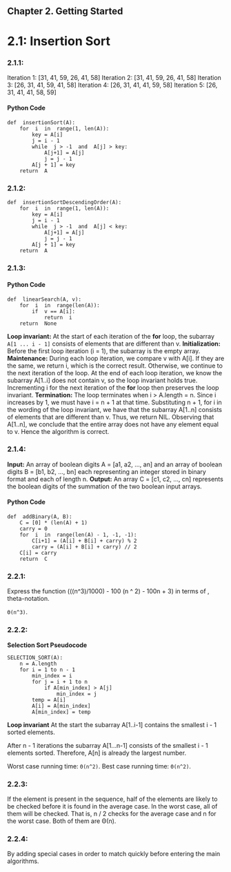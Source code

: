 
## Chapter 2. Getting Started
# 2.1: Insertion Sort
### 2.1.1:
Iteration 1: [31, 41, 59, 26, 41, 58]
Iteration 2: [31, 41, 59, 26, 41, 58]
Iteration 3: [26, 31, 41, 59, 41, 58]
Iteration 4: [26, 31, 41, 41, 59, 58]
Iteration 5: [26, 31, 41, 41, 58, 59]
#### Python Code
    def  insertionSort(A):
	    for  i  in  range(1, len(A)):
		    key = A[i]
		    j = i - 1
		    while  j > -1  and  A[j] > key:
			    A[j+1] = A[j]
			    j = j - 1
		    A[j + 1] = key    
	    return  A

### 2.1.2:
    def  insertionSortDescendingOrder(A):
    	for  i  in  range(1, len(A)):
    		key = A[i]
    		j = i - 1
    		while  j > -1  and  A[j] < key:
    			A[j+1] = A[j]
    			j = j - 1
    		A[j + 1] = key
	    return  A

### 2.1.3:
#### Python Code
    def  linearSearch(A, v):
    	for  i  in  range(len(A)):
    		if  v == A[i]:
    			return  i
    	return  None
    
**Loop invariant:** At the start of each iteration of the **for** loop, the subarray `A[1 ... i - 1]` consists of elements that are different than v.
**Initialization:** Before the first loop iteration (i = 1), the subarray is the empty array.
**Maintenance:**  During each loop iteration, we compare  v  with  A[i]. If they are the same, we return  i, which is the correct result. Otherwise, we continue to the next iteration of the loop. At the end of each loop iteration, we know the subarray  A[1..i] does not contain  v, so the loop invariant holds true. Incrementing  i for the next iteration of the  **for**  loop then preserves the loop invariant.
**Termination:**  The loop terminates when  i > A.length = n. Since  i increases by  1, we must have  i = n + 1 at that time. Substituting  n + 1, for  i in the wording of the loop invariant, we have that the subarray  A[1..n] consists of elements that are different than  v. Thus, we return  NIL. Observing that  A[1..n], we conclude that the entire array does not have any element equal to  v. Hence the algorithm is correct.
### 2.1.4:
**Input:** An array of boolean digits A = [a1, a2, ..., an] and an array of boolean digits B = [b1, b2, ..., bn] each representing an integer stored in binary format and each of length n.
**Output:** An array C = [c1, c2, ..., cn] represents the boolean digits of the summation of the two boolean input arrays.

#### Python Code

    def  addBinary(A, B):
	    C = [0] * (len(A) + 1)
	    carry = 0
	    for  i  in  range(len(A) - 1, -1, -1):
		    C[i+1] = (A[i] + B[i] + carry) % 2
		    carry = (A[i] + B[i] + carry) // 2
	    C[i] = carry
	    return  C

### 2.2.1:
Express the function (((n^3)/1000) - 100 (n ^ 2) - 100n + 3) in terms of ‚ theta-notation.

`Θ(n^3)`.

### 2.2.2:
**Selection Sort Pseudocode**

    SELECTION_SORT(A):
    	n = A.length
    	for i = 1 to n - 1
    		min_index = i
    		for j = i + 1 to n
    			if A[min_index] > A[j]
    				min_index = j
    		temp = A[i]
    		A[i] = A[min_index]
    		A[min_index] = temp

**Loop invariant**
At the start the subarray A[1..i-1] contains the smallest i - 1 sorted elements.

After n - 1 iterations the subarray A[1...n-1] consists of the smallest i - 1 elements sorted. Therefore, A[n] is already the largest number.

Worst case running time: `Θ(n^2)`.
Best case running time: `Θ(n^2)`.

### 2.2.3:
If the element is present in the sequence, half of the elements are likely to be checked before it is found in the average case. In the worst case, all of them will be checked. That is, n / 2 checks for the average case and n for the worst case. Both of them are Θ(n).

### 2.2.4:
By adding special cases in order to match quickly before entering the main algorithms.

